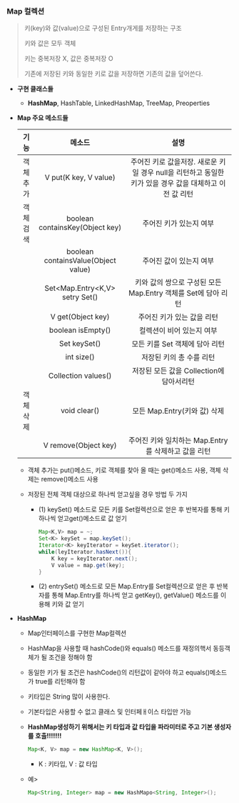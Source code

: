 ### Map 컬렉션

> 키(key)와 값(value)으로 구성된 Entry개게를 저장하는 구조
>
> 키와 값은 모두 객체
>
> 키는 중복저장 X, 값은 중복저장 O
>
> 기존에 저장된 키와 동일한 키로 값을 저장하면 기존의 값을 덮어쓴다.

- **구현 클래스들**

  - **HashMap**, HashTable, LinkedHashMap, TreeMap, Preoperties

- **Map 주요 메소드들**

  |   기능   |               메소드                |                             설명                             |
  | :------: | :---------------------------------: | :----------------------------------------------------------: |
  | 객체추가 |        V put(K key, V value)        | 주어진 키로 값을저장. 새로운 키일 경우 null을 리턴하고 동일한 키가 있을 경우 값을 대체하고 이전 값 리턴 |
  | 객체검색 |   boolean containsKey(Object key)   |                   주어진 키가 있는지 여부                    |
  |          | boolean containsValue(Object value) |                   주어진 값이 있는지 여부                    |
  |          |   Set<Map.Entry<K,V> setry Set()    | 키와 값의 쌍으로 구성된 모든 Map.Entry 객체를 Set에 담아 리턴 |
  |          |          V get(Object key)          |                  주어진 키가 있는 값을 리턴                  |
  |          |          boolean isEmpty()          |                  컬렉션이 비어 있는지 여부                   |
  |          |           Set<K> keySet()           |                모든 키를 Set 객체에 담아 리턴                |
  |          |             int size()              |                   저장된 키의 총 수를 리턴                   |
  |          |       Collection<V> values()        |           저장된 모든 값을 Collection에 담아서리턴           |
  | 객체삭제 |            void clear()             |                 모든 Map.Entry(키와 값) 삭제                 |
  |          |        V remove(Object key)         |     주어진 키와 일치하는 Map.Entry를 삭제하고 값을 리턴      |

  - 객체 추가는 put()메소드, 키로 객체를 찾아 올 때는 get()메소드 사용, 객체 삭제는 remove()메소드 사용

  - 저장된 전체 객체 대상으로 하나씩 얻고싶을 경우 방법 두 가지

    - (1) keySet() 메소드로 모든 키를 Set컬렉션으로 얻은 후 반복자를 통해 키 하나씩 얻고get()메소드로 값 얻기

      ```java
      Map<K,V> map = ~;
      Set<K> keySet = map.keySet();
      Iterator<K> keyIterator = keySet.iterator();
      while(leyIterator.hasNext()){
          K key = keyIterator.next();
          V value = map.get(key);
      }
      ```

      

    - (2) entrySet() 메소드로 모든 Map.Entry를 Set컬렉션으로 얻은 후 반복자를 통해 Map.Entry를 하나씩 얻고 getKey(), getValue() 메소드를 이용해 키와 값 얻기 

- **HashMap**

  - Map인터페이스를 구현한 Map컬렉션

  - HashMap을 사용할 때 hashCode()와 equals() 메소드를 재정의핵서 동등객체가 될 조건을 정해야 함

  - 동일한 키가 될 조건은 hashCode()의 리턴값이 같아야 하고 equals()메소드가 true를 리턴해야 함

  - 키타입은 String 많이 사용한다.

  - 기본타입은 사용할 수 없고 클래스 및 인터페ㅐ이스 타입만 가능

  - **HashMap생성하기 위해서는 키 타입과 값 타입을 파라미터로 주고 기본 생성자를 호출!!!!!!!**

    ```java
    Map<K, V> map = new HashMap<K, V>();
    ```

    - K : 키타입, V : 값 타입

  - 예>

    ```java
    Map<String, Integer> map = new HashMapo<String, Integer>();
    ```

    